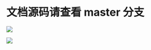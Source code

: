 # 文档源码请查看 master 分支

[![](https://github.com/khs1994-website/psalm-docs.us-en/workflows/Sync/badge.svg)](https://github.com/khs1994-website/psalm-docs.us-en/tree/master)

[![](https://github.com/khs1994-website/psalm-docs.us-en/workflows/GitBook/badge.svg)](https://github.com/khs1994-website/psalm-docs.us-en/tree/master)
